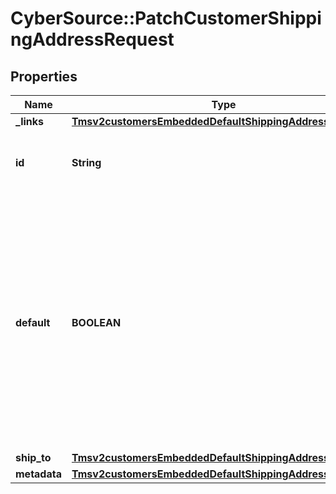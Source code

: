 # CyberSource::PatchCustomerShippingAddressRequest

## Properties
Name | Type | Description | Notes
------------ | ------------- | ------------- | -------------
**_links** | [**Tmsv2customersEmbeddedDefaultShippingAddressLinks**](Tmsv2customersEmbeddedDefaultShippingAddressLinks.md) |  | [optional] 
**id** | **String** | The id of the Shipping Address Token. | [optional] 
**default** | **BOOLEAN** | Flag that indicates whether customer shipping address is the dafault. Valid values:  - &#x60;true&#x60;: Shipping Address is customer&#39;s default.  - &#x60;false&#x60;: Shipping Address is not customer&#39;s default.  | [optional] 
**ship_to** | [**Tmsv2customersEmbeddedDefaultShippingAddressShipTo**](Tmsv2customersEmbeddedDefaultShippingAddressShipTo.md) |  | [optional] 
**metadata** | [**Tmsv2customersEmbeddedDefaultShippingAddressMetadata**](Tmsv2customersEmbeddedDefaultShippingAddressMetadata.md) |  | [optional] 


